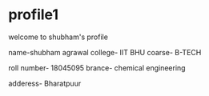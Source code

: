 # profile1


welcome to shubham's profile

name-shubham agrawal
college- IIT BHU 
coarse- B-TECH


roll number- 18045095
brance- chemical engineering



adderess- Bharatpuur




